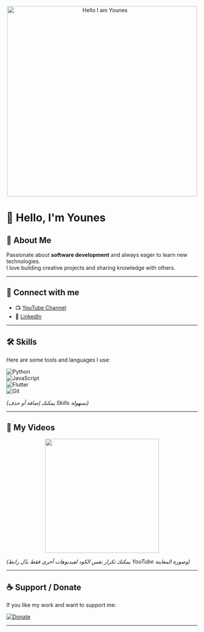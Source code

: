 <!-- GIF / Animation -->
<p align="center">
  <img src="https://media.giphy.com/media/L1R1tvI9svkIWwpVYr/giphy.gif" width="500" alt="Hello I am Younes" />
</p>

# 👋 Hello, I'm Younes  

## 🌟 About Me  
Passionate about **software development** and always eager to learn new technologies.  
I love building creative projects and sharing knowledge with others.  

---

## 🔗 Connect with me
- 📺 [YouTube Channel](PUT-YOUR-YOUTUBE-LINK-HERE)  
- 💼 [LinkedIn](PUT-YOUR-LINKEDIN-LINK-HERE)  

---

## 🛠️ Skills
Here are some tools and languages I use:  

![Python](https://img.shields.io/badge/Python-3776AB?style=for-the-badge&logo=python&logoColor=white)  
![JavaScript](https://img.shields.io/badge/JavaScript-F7DF1E?style=for-the-badge&logo=javascript&logoColor=black)  
![Flutter](https://img.shields.io/badge/Flutter-02569B?style=for-the-badge&logo=flutter&logoColor=white)  
![Git](https://img.shields.io/badge/Git-F05032?style=for-the-badge&logo=git&logoColor=white)  

*(يمكنك إضافة أو حذف Skills بسهولة)*

---

## 🎥 My Videos
<p align="center">
  <a href="https://youtu.be/_4OEO1FOvaI?si=dpAOFmhDR6Y1Eh2S">
    <img src="https://img.youtube.com/vi/_4OEO1FOvaI/0.jpg" width="300" />
  </a>
</p>

*(يمكنك تكرار نفس الكود لفيديوهات أخرى فقط بدّل رابط YouTube وصورة المعاينة)*  

---

## ☕ Support / Donate
If you like my work and want to support me:  

[![Donate](https://img.shields.io/badge/Donate-Support%20Me-orange?style=for-the-badge&logo=buymeacoffee)](PUT-YOUR-DONATE-LINK-HERE)  

---
